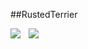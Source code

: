 ##RustedTerrier

<img align="left" src="https://github-readme-three.vercel.app/api?username=RustedTerrier&show_icons=true&hide_border=true" />
<img align="left" style="margin-left: 10px" src="https://github-readme-three.vercel.app/api/top-langs/?username=RustedTerrier&show_icons=true&hide_border=true" />
